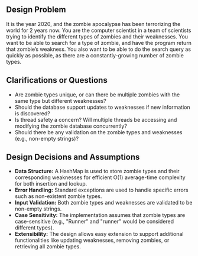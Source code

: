 ## Design Problem

It is the year 2020, and the zombie apocalypse has been terrorizing the world for 2 years now. You are the computer scientist in a team of scientists trying to identify the different types of zombies and their weaknesses. You want to be able to search for a type of zombie, and have the program return that zombie’s weakness. You also want to be able to do the search query as quickly as possible, as there are a constantly-growing number of zombie types.


## Clarifications or Questions

- Are zombie types unique, or can there be multiple zombies with the same type but different weaknesses?
- Should the database support updates to weaknesses if new information is discovered?
- Is thread safety a concern? Will multiple threads be accessing and modifying the zombie database concurrently?
- Should there be any validation on the zombie types and weaknesses (e.g., non-empty strings)?

## Design Decisions and Assumptions

- **Data Structure:** A HashMap is used to store zombie types and their corresponding weaknesses for efficient O(1) average-time complexity for both insertion and lookup.
- **Error Handling:** Standard exceptions are used to handle specific errors such as non-existent zombie types.
- **Input Validation:** Both zombie types and weaknesses are validated to be non-empty strings.
- **Case Sensitivity:** The implementation assumes that zombie types are case-sensitive (e.g., "Runner" and "runner" would be considered different types).
- **Extensibility:**  The design allows easy extension to support additional functionalities like updating weaknesses, removing zombies, or retrieving all zombie types.